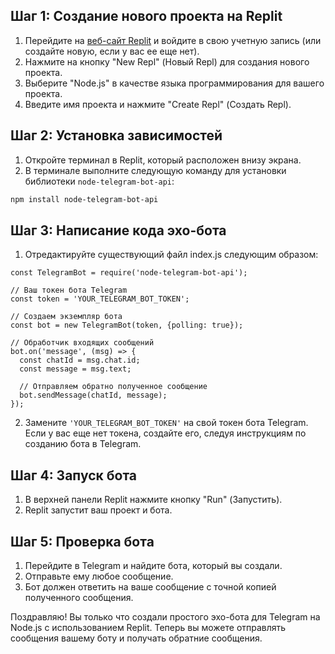 ## Шаг 1: Создание нового проекта на Replit

1. Перейдите на [веб-сайт Replit](https://replit.com/) и войдите в свою учетную запись (или создайте новую, если у вас ее еще нет).
2. Нажмите на кнопку "New Repl" (Новый Repl) для создания нового проекта.
3. Выберите "Node.js" в качестве языка программирования для вашего проекта.
4. Введите имя проекта и нажмите "Create Repl" (Создать Repl).

## Шаг 2: Установка зависимостей

1. Откройте терминал в Replit, который расположен внизу экрана.
2. В терминале выполните следующую команду для установки библиотеки `node-telegram-bot-api`:

```bash
npm install node-telegram-bot-api
```
## Шаг 3: Написание кода эхо-бота

1. Отредактируйте существующий файл index.js следующим образом:

```node
const TelegramBot = require('node-telegram-bot-api');

// Ваш токен бота Telegram
const token = 'YOUR_TELEGRAM_BOT_TOKEN';

// Создаем экземпляр бота
const bot = new TelegramBot(token, {polling: true});

// Обработчик входящих сообщений
bot.on('message', (msg) => {
  const chatId = msg.chat.id;
  const message = msg.text;

  // Отправляем обратно полученное сообщение
  bot.sendMessage(chatId, message);
});
```

2. Замените `'YOUR_TELEGRAM_BOT_TOKEN'` на свой токен бота Telegram. Если у вас еще нет токена, создайте его, следуя инструкциям по созданию бота в Telegram.

## Шаг 4: Запуск бота
1. В верхней панели Replit нажмите кнопку "Run" (Запустить).
2. Replit запустит ваш проект и бота.

## Шаг 5: Проверка бота
1. Перейдите в Telegram и найдите бота, который вы создали.
2. Отправьте ему любое сообщение.
3. Бот должен ответить на ваше сообщение с точной копией полученного сообщения.

Поздравляю! Вы только что создали простого эхо-бота для Telegram на Node.js с использованием Replit. Теперь вы можете отправлять сообщения вашему боту и получать обратние сообщения.
